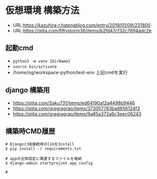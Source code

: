 # 仮想環境 構築方法
- URL:https://kazuhira-r.hatenablog.com/entry/2019/01/09/231800
- URL:https://qiita.com/fiftystorm36/items/b2fd47cf32c7694adc2e
## 起動cmd
- `python3 -m venv {DirName}` 
- `source bin/activate` 
- /home/og/workspace-python/test-env 上記cmdを実行

## django 構築用
- https://qiita.com/Saku731/items/ed64190a12a4498b9446
- https://qiita.com/gragragrao/items/373057783ba8856124f3
- https://qiita.com/gragragrao/items/9a85a372a9c3eec06243

## 構築時CMD履歴
```
# DjangoとDB接続用のlibをInstall
$ pip install -r requirements.txt

# appの全体設定に関連するファイルを格納
$ django-admin startprojcet app_config 

# 
``` 